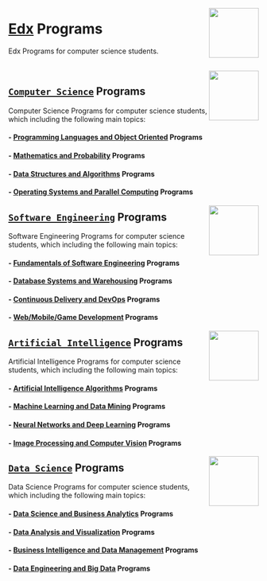 <img align="right" width="100" src="https://github.com/cs-MohamedAyman/eLearning-Platforms/blob/master/logos/edx.jpg"></img>

# [Edx](https://www.edx.org/) Programs
Edx Programs for computer science students.

<br>

<img align="right" width="100" src="https://github.com/cs-MohamedAyman/cs-MohamedAyman/blob/main/repos-logos/computer-science-department.jpg">

## [`Computer Science`](https://github.com/cs-MohamedAyman/eLearning-Platforms/tree/master/Edx-Programs/blob/master/Computer-Science/README.md) Programs
Computer Science Programs for computer science students, which including the following main topics:

#### - [Programming Languages and Object Oriented](https://github.com/cs-MohamedAyman/eLearning-Platforms/tree/master/Edx-Programs/blob/master/Computer-Science/README.md) Programs
#### - [Mathematics and Probability](https://github.com/cs-MohamedAyman/eLearning-Platforms/tree/master/Edx-Programs/blob/master/Computer-Science/README.md) Programs
#### - [Data Structures and Algorithms](https://github.com/cs-MohamedAyman/eLearning-Platforms/tree/master/Edx-Programs/blob/master/Computer-Science/README.md) Programs
#### - [Operating Systems and Parallel Computing](https://github.com/cs-MohamedAyman/eLearning-Platforms/tree/master/Edx-Programs/blob/master/Computer-Science/README.md) Programs

<img align="right" width="100" src="https://github.com/cs-MohamedAyman/cs-MohamedAyman/blob/main/repos-logos/software-engineering-department.jpg">

## [`Software Engineering`](https://github.com/cs-MohamedAyman/eLearning-Platforms/tree/master/Edx-Programs/tree/master/Software-Engineering/README.md) Programs
Software Engineering Programs for computer science students, which including the following main topics:

#### - [Fundamentals of Software Engineering](https://github.com/cs-MohamedAyman/eLearning-Platforms/tree/master/Edx-Programs/tree/master/Software-Engineering/README.md) Programs
#### - [Database Systems and Warehousing](https://github.com/cs-MohamedAyman/eLearning-Platforms/tree/master/Edx-Programs/tree/master/Software-Engineering/README.md) Programs
#### - [Continuous Delivery and DevOps](https://github.com/cs-MohamedAyman/eLearning-Platforms/tree/master/Edx-Programs/tree/master/Software-Engineering/README.md) Programs
#### - [Web/Mobile/Game Development](https://github.com/cs-MohamedAyman/eLearning-Platforms/tree/master/Edx-Programs/tree/master/Software-Engineering/README.md) Programs

<img align="right" width="100" src="https://github.com/cs-MohamedAyman/cs-MohamedAyman/blob/main/repos-logos/artificial-intelligence-department.jpg">

## [`Artificial Intelligence`](https://github.com/cs-MohamedAyman/eLearning-Platforms/tree/master/Edx-Programs/tree/master/Artificial-Intelligence/README.md) Programs
Artificial Intelligence Programs for computer science students, which including the following main topics:

#### - [Artificial Intelligence Algorithms](https://github.com/cs-MohamedAyman/eLearning-Platforms/tree/master/Edx-Programs/tree/master/Artificial-Intelligence/README.md) Programs
#### - [Machine Learning and Data Mining](https://github.com/cs-MohamedAyman/eLearning-Platforms/tree/master/Edx-Programs/tree/master/Artificial-Intelligence/README.md) Programs
#### - [Neural Networks and Deep Learning](https://github.com/cs-MohamedAyman/eLearning-Platforms/tree/master/Edx-Programs/tree/master/Artificial-Intelligence/README.md) Programs
#### - [Image Processing and Computer Vision](https://github.com/cs-MohamedAyman/eLearning-Platforms/tree/master/Edx-Programs/tree/master/Artificial-Intelligence/README.md) Programs

<img align="right" width="100" src="https://github.com/cs-MohamedAyman/cs-MohamedAyman/blob/main/repos-logos/data-science-department.jpg">

## [`Data Science`](https://github.com/cs-MohamedAyman/eLearning-Platforms/tree/master/Edx-Programs/tree/master/Data-Science/README.md) Programs
Data Science Programs for computer science students, which including the following main topics:

#### - [Data Science and Business Analytics](https://github.com/cs-MohamedAyman/eLearning-Platforms/tree/master/Edx-Programs/tree/master/Data-Science/README.md) Programs
#### - [Data Analysis and Visualization](https://github.com/cs-MohamedAyman/eLearning-Platforms/tree/master/Edx-Programs/tree/master/Data-Science/README.md) Programs
#### - [Business Intelligence and Data Management](https://github.com/cs-MohamedAyman/eLearning-Platforms/tree/master/Edx-Programs/tree/master/Data-Science/README.md) Programs
#### - [Data Engineering and Big Data](https://github.com/cs-MohamedAyman/eLearning-Platforms/tree/master/Edx-Programs/tree/master/Data-Science/README.md) Programs
